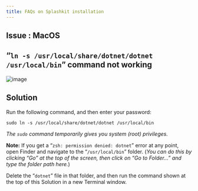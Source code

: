 ```yaml
---
title: FAQs on Splashkit installation
---
```


## Issue : MacOS

## “`ln -s /usr/local/share/dotnet/dotnet /usr/local/bin`” command not working

![image](https://i.imgur.com/MJgfrXW.png)

## Solution

Run the following command, and then enter your password:

```shell
sudo ln -s /usr/local/share/dotnet/dotnet /usr/local/bin
```

_The `sudo` command temporarily gives you system (root) privileges._

**Note:** If you get a “`zsh: permission denied: dotnet`” error at any point, open Finder and
navigate to the “`/usr/local/bin`” folder. (_You can do this by clicking “Go” at the top of the
screen, then click on “Go to Folder…” and type the folder path here._)

Delete the “`dotnet`” file in that folder, and then run the command shown at the top of this
Solution in a new Terminal window.
